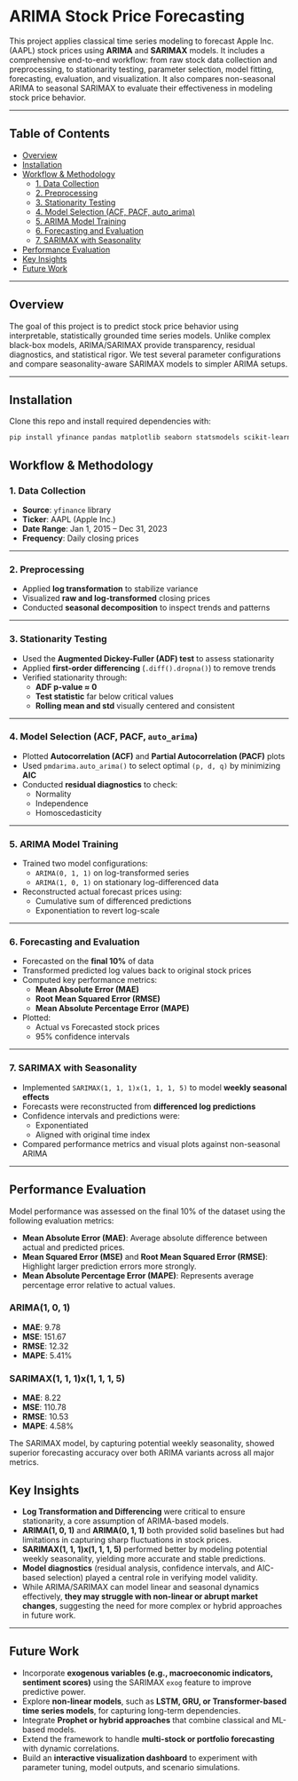 # ARIMA Stock Price Forecasting

This project applies classical time series modeling to forecast Apple Inc. (AAPL) stock prices using **ARIMA** and **SARIMAX** models. It includes a comprehensive end-to-end workflow: from raw stock data collection and preprocessing, to stationarity testing, parameter selection, model fitting, forecasting, evaluation, and visualization. It also compares non-seasonal ARIMA to seasonal SARIMAX to evaluate their effectiveness in modeling stock price behavior.

---

## Table of Contents

- [Overview](#overview)
- [Installation](#installation)
- [Workflow & Methodology](#workflow--methodology)
  - [1. Data Collection](#1-data-collection)
  - [2. Preprocessing](#2-preprocessing)
  - [3. Stationarity Testing](#3-stationarity-testing)
  - [4. Model Selection (ACF, PACF, auto_arima)](#4-model-selection-acf-pacf-auto_arima)
  - [5. ARIMA Model Training](#5-arima-model-training)
  - [6. Forecasting and Evaluation](#6-forecasting-and-evaluation)
  - [7. SARIMAX with Seasonality](#7-sarimax-with-seasonality)
- [Performance Evaluation](#performance-evaluation)
- [Key Insights](#key-insights)
- [Future Work](#future-work)

---

## Overview

The goal of this project is to predict stock price behavior using interpretable, statistically grounded time series models. Unlike complex black-box models, ARIMA/SARIMAX provide transparency, residual diagnostics, and statistical rigor. We test several parameter configurations and compare seasonality-aware SARIMAX models to simpler ARIMA setups.

---

## Installation

Clone this repo and install required dependencies with:

```bash
pip install yfinance pandas matplotlib seaborn statsmodels scikit-learn pmdarima numpy==1.26.4
```

## Workflow & Methodology

### 1. Data Collection
- **Source**: `yfinance` library  
- **Ticker**: AAPL (Apple Inc.)  
- **Date Range**: Jan 1, 2015 – Dec 31, 2023  
- **Frequency**: Daily closing prices  

---

### 2. Preprocessing
- Applied **log transformation** to stabilize variance  
- Visualized **raw and log-transformed** closing prices  
- Conducted **seasonal decomposition** to inspect trends and patterns  

---

### 3. Stationarity Testing
- Used the **Augmented Dickey-Fuller (ADF) test** to assess stationarity  
- Applied **first-order differencing** (`.diff().dropna()`) to remove trends  
- Verified stationarity through:
  - **ADF p-value ≈ 0**
  - **Test statistic** far below critical values
  - **Rolling mean and std** visually centered and consistent  

---

### 4. Model Selection (ACF, PACF, `auto_arima`)
- Plotted **Autocorrelation (ACF)** and **Partial Autocorrelation (PACF)** plots  
- Used `pmdarima.auto_arima()` to select optimal `(p, d, q)` by minimizing **AIC**  
- Conducted **residual diagnostics** to check:
  - Normality
  - Independence
  - Homoscedasticity  

---

### 5. ARIMA Model Training
- Trained two model configurations:
  - `ARIMA(0, 1, 1)` on log-transformed series  
  - `ARIMA(1, 0, 1)` on stationary log-differenced data  
- Reconstructed actual forecast prices using:
  - Cumulative sum of differenced predictions  
  - Exponentiation to revert log-scale  

---

### 6. Forecasting and Evaluation
- Forecasted on the **final 10%** of data  
- Transformed predicted log values back to original stock prices  
- Computed key performance metrics:
  - **Mean Absolute Error (MAE)**
  - **Root Mean Squared Error (RMSE)**
  - **Mean Absolute Percentage Error (MAPE)**  
- Plotted:
  - Actual vs Forecasted stock prices  
  - 95% confidence intervals  

---

### 7. SARIMAX with Seasonality
- Implemented `SARIMAX(1, 1, 1)x(1, 1, 1, 5)` to model **weekly seasonal effects**  
- Forecasts were reconstructed from **differenced log predictions**  
- Confidence intervals and predictions were:
  - Exponentiated
  - Aligned with original time index  
- Compared performance metrics and visual plots against non-seasonal ARIMA  

---

## Performance Evaluation

Model performance was assessed on the final 10% of the dataset using the following evaluation metrics:

- **Mean Absolute Error (MAE)**: Average absolute difference between actual and predicted prices.
- **Mean Squared Error (MSE)** and **Root Mean Squared Error (RMSE)**: Highlight larger prediction errors more strongly.
- **Mean Absolute Percentage Error (MAPE)**: Represents average percentage error relative to actual values.

### ARIMA(1, 0, 1)
- **MAE**: 9.78  
- **MSE**: 151.67  
- **RMSE**: 12.32  
- **MAPE**: 5.41%

### SARIMAX(1, 1, 1)x(1, 1, 1, 5)
- **MAE**: 8.22  
- **MSE**: 110.78  
- **RMSE**: 10.53  
- **MAPE**: 4.58%

The SARIMAX model, by capturing potential weekly seasonality, showed superior forecasting accuracy over both ARIMA variants across all major metrics.


## Key Insights

- **Log Transformation and Differencing** were critical to ensure stationarity, a core assumption of ARIMA-based models.
- **ARIMA(1, 0, 1)** and **ARIMA(0, 1, 1)** both provided solid baselines but had limitations in capturing sharp fluctuations in stock prices.
- **SARIMAX(1, 1, 1)x(1, 1, 1, 5)** performed better by modeling potential weekly seasonality, yielding more accurate and stable predictions.
- **Model diagnostics** (residual analysis, confidence intervals, and AIC-based selection) played a central role in verifying model validity.
- While ARIMA/SARIMAX can model linear and seasonal dynamics effectively, **they may struggle with non-linear or abrupt market changes**, suggesting the need for more complex or hybrid approaches in future work.

---

## Future Work

- Incorporate **exogenous variables (e.g., macroeconomic indicators, sentiment scores)** using the SARIMAX `exog` feature to improve predictive power.
- Explore **non-linear models**, such as **LSTM, GRU, or Transformer-based time series models**, for capturing long-term dependencies.
- Integrate **Prophet or hybrid approaches** that combine classical and ML-based models.
- Extend the framework to handle **multi-stock or portfolio forecasting** with dynamic correlations.
- Build an **interactive visualization dashboard** to experiment with parameter tuning, model outputs, and scenario simulations.
